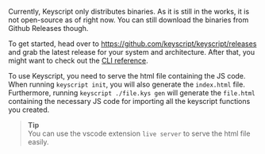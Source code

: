 Currently, Keyscript only distributes binaries. As it is still in the works, it is not open-source as of right now. You can still download the binaries from Github Releases though.

To get started, head over to https://github.com/keyscript/keyscript/releases and grab the latest release for your system and architecture. After that, you might want to check out the [CLI reference](CLI%20reference.md).

To use Keyscript, you need to serve the html file containing the JS code.
When running `keyscript init`, you will also generate the `index.html` file.  
Furthermore, running `keyscript ./file.kys gen` will generate the `file.html` containing the necessary JS code for importing all the keyscript functions you created.

> **Tip**  
> You can use the vscode extension `live server` to serve the html file easily.